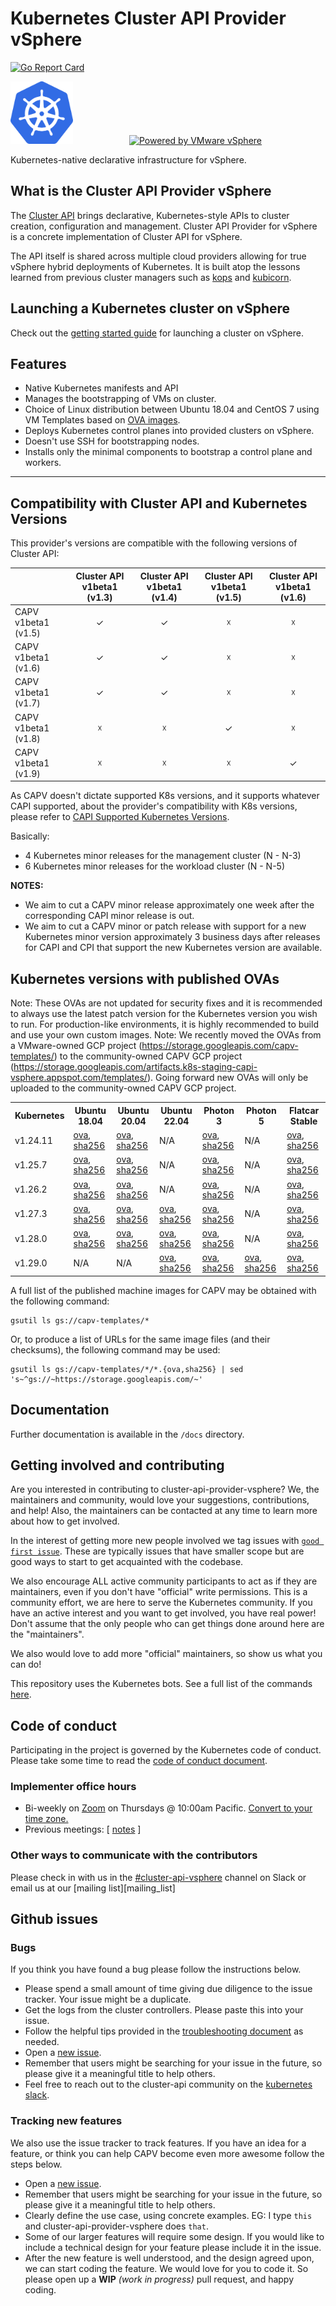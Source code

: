 # Kubernetes Cluster API Provider vSphere

[![Go Report Card](https://goreportcard.com/badge/github.com/kubernetes-sigs/cluster-api-provider-vsphere)](https://goreportcard.com/report/github.com/kubernetes-sigs/cluster-api-provider-vsphere)

<img src="https://github.com/kubernetes/kubernetes/raw/master/logo/logo.png" width="100" height="100" /><a href="https://www.vmware.com/products/vsphere.html"><img height="100" hspace="90px" src="https://i.imgur.com/Wd24COX.png" alt="Powered by VMware vSphere" /></a>

Kubernetes-native declarative infrastructure for vSphere.

## What is the Cluster API Provider vSphere

The [Cluster API][cluster_api] brings declarative, Kubernetes-style APIs to cluster creation, configuration and management. Cluster API Provider for vSphere is a concrete implementation of Cluster API
for vSphere.

The API itself is shared across multiple cloud providers allowing for true vSphere hybrid deployments of Kubernetes. It is built atop the lessons learned from previous cluster managers such
as [kops][kops] and [kubicorn][kubicorn].

## Launching a Kubernetes cluster on vSphere

Check out the [getting started guide](./docs/getting_started.md) for launching a cluster on vSphere.

## Features

- Native Kubernetes manifests and API
- Manages the bootstrapping of VMs on cluster.
- Choice of Linux distribution between Ubuntu 18.04 and CentOS 7 using VM Templates based on [OVA images](#Kubernetes-versions-with-published-OVAs).
- Deploys Kubernetes control planes into provided clusters on vSphere.
- Doesn't use SSH for bootstrapping nodes.
- Installs only the minimal components to bootstrap a control plane and workers.

------

## Compatibility with Cluster API and Kubernetes Versions

This provider's versions are compatible with the following versions of Cluster API:

|                     | Cluster API v1beta1 (v1.3) | Cluster API v1beta1 (v1.4) | Cluster API v1beta1 (v1.5) | Cluster API v1beta1 (v1.6) |
|---------------------|:--------------------------:|:--------------------------:|:--------------------------:|:--------------------------:|
| CAPV v1beta1 (v1.5) |             ✓              |             ✓              |             ☓              |             ☓              |
| CAPV v1beta1 (v1.6) |             ✓              |             ✓              |             ☓              |             ☓              |
| CAPV v1beta1 (v1.7) |             ✓              |             ✓              |             ☓              |             ☓              |
| CAPV v1beta1 (v1.8) |             ☓              |             ☓              |             ✓              |             ☓              |
| CAPV v1beta1 (v1.9) |             ☓              |             ☓              |             ☓              |             ✓              |

As CAPV doesn't dictate supported K8s versions, and it supports whatever CAPI supported, about the provider's compatibility with K8s versions, please refer
to [CAPI Supported Kubernetes Versions](https://cluster-api.sigs.k8s.io/reference/versions.html).

Basically:

- 4 Kubernetes minor releases for the management cluster (N - N-3)
- 6 Kubernetes minor releases for the workload cluster (N - N-5)

**NOTES:**
* We aim to cut a CAPV minor release approximately one week after the corresponding CAPI minor release is out.
* We aim to cut a CAPV minor or patch release with support for a new Kubernetes minor version approximately 3 business days after releases for CAPI and CPI that support the new Kubernetes version are available.

## Kubernetes versions with published OVAs

Note: These OVAs are not updated for security fixes and it is recommended to always use the latest patch version for the Kubernetes version you wish to run. For production-like environments, it is
highly recommended to build and use your own custom images.
Note: We recently moved the OVAs from a VMware-owned GCP project (https://storage.googleapis.com/capv-templates/) to the community-owned CAPV GCP project
(https://storage.googleapis.com/artifacts.k8s-staging-capi-vsphere.appspot.com/templates/). Going forward new OVAs will only be uploaded to the community-owned CAPV GCP project.

<table>
<tr>
  <th>Kubernetes</th>
  <th>Ubuntu 18.04</th>
  <th>Ubuntu 20.04</th>
  <th>Ubuntu 22.04</th>
  <th>Photon 3</th>
  <th>Photon 5</th>
  <th>Flatcar Stable</th>
</tr>

<tr>
  <td>v1.24.11</td>
  <td><a href="https://storage.googleapis.com/artifacts.k8s-staging-capi-vsphere.appspot.com/templates/v1.24.11/ubuntu-1804-kube-v1.24.11.ova">ova</a>, <a href="https://storage.googleapis.com/artifacts.k8s-staging-capi-vsphere.appspot.com/templates/v1.24.11/ubuntu-1804-kube-v1.24.11.ova.sha256">sha256</a></td>
  <td><a href="https://storage.googleapis.com/artifacts.k8s-staging-capi-vsphere.appspot.com/templates/v1.24.11/ubuntu-2004-kube-v1.24.11.ova">ova</a>, <a href="https://storage.googleapis.com/artifacts.k8s-staging-capi-vsphere.appspot.com/templates/v1.24.11/ubuntu-2004-kube-v1.24.11.ova.sha256">sha256</a></td>
  <td>N/A</td>
  <td><a href="https://storage.googleapis.com/artifacts.k8s-staging-capi-vsphere.appspot.com/templates/v1.24.11/photon-3-kube-v1.24.11.ova">ova</a>, <a href="https://storage.googleapis.com/artifacts.k8s-staging-capi-vsphere.appspot.com/templates/v1.24.11/photon-3-kube-v1.24.11.ova.sha256">sha256</a></td>
  <td>N/A</td>
  <td><a href="https://storage.googleapis.com/artifacts.k8s-staging-capi-vsphere.appspot.com/templates/v1.24.11/flatcar-stable-3374.2.5-kube-v1.24.11.ova">ova</a>, <a href="https://storage.googleapis.com/artifacts.k8s-staging-capi-vsphere.appspot.com/templates/v1.24.11/flatcar-stable-3374.2.5-kube-v1.24.11.ova.sha256">sha256</a></td>
</tr>

<tr>
  <td>v1.25.7</td>
  <td><a href="https://storage.googleapis.com/artifacts.k8s-staging-capi-vsphere.appspot.com/templates/v1.25.7/ubuntu-1804-kube-v1.25.7.ova">ova</a>, <a href="https://storage.googleapis.com/artifacts.k8s-staging-capi-vsphere.appspot.com/templates/v1.25.7/ubuntu-1804-kube-v1.25.7.ova.sha256">sha256</a></td>
  <td><a href="https://storage.googleapis.com/artifacts.k8s-staging-capi-vsphere.appspot.com/templates/v1.25.7/ubuntu-2004-kube-v1.25.7.ova">ova</a>, <a href="https://storage.googleapis.com/artifacts.k8s-staging-capi-vsphere.appspot.com/templates/v1.25.7/ubuntu-2004-kube-v1.25.7.ova.sha256">sha256</a></td>
  <td>N/A</td>
  <td><a href="https://storage.googleapis.com/artifacts.k8s-staging-capi-vsphere.appspot.com/templates/v1.25.7/photon-3-kube-v1.25.7.ova">ova</a>, <a href="https://storage.googleapis.com/artifacts.k8s-staging-capi-vsphere.appspot.com/templates/v1.25.7/photon-3-kube-v1.25.7.ova.sha256">sha256</a></td>
  <td>N/A</td>
  <td><a href="https://storage.googleapis.com/artifacts.k8s-staging-capi-vsphere.appspot.com/templates/v1.25.7/flatcar-stable-3374.2.5-kube-v1.25.7.ova">ova</a>, <a href="https://storage.googleapis.com/artifacts.k8s-staging-capi-vsphere.appspot.com/templates/v1.25.7/flatcar-stable-3374.2.5-kube-v1.25.7.ova.sha256">sha256</a></td>
</tr>

<tr>
  <td>v1.26.2</td>
  <td><a href="https://storage.googleapis.com/artifacts.k8s-staging-capi-vsphere.appspot.com/templates/v1.26.2/ubuntu-1804-kube-v1.26.2.ova">ova</a>, <a href="https://storage.googleapis.com/artifacts.k8s-staging-capi-vsphere.appspot.com/templates/v1.26.2/ubuntu-1804-kube-v1.26.2.ova.sha256">sha256</a></td>
  <td><a href="https://storage.googleapis.com/artifacts.k8s-staging-capi-vsphere.appspot.com/templates/v1.26.2/ubuntu-2004-kube-v1.26.2.ova">ova</a>, <a href="https://storage.googleapis.com/artifacts.k8s-staging-capi-vsphere.appspot.com/templates/v1.26.2/ubuntu-2004-kube-v1.26.2.ova.sha256">sha256</a></td>
  <td>N/A</td>
  <td><a href="https://storage.googleapis.com/artifacts.k8s-staging-capi-vsphere.appspot.com/templates/v1.26.2/photon-3-kube-v1.26.2.ova">ova</a>, <a href="https://storage.googleapis.com/artifacts.k8s-staging-capi-vsphere.appspot.com/templates/v1.26.2/photon-3-kube-v1.26.2.ova.sha256">sha256</a></td>
  <td>N/A</td>
  <td><a href="https://storage.googleapis.com/artifacts.k8s-staging-capi-vsphere.appspot.com/templates/v1.26.2/flatcar-stable-3374.2.5-kube-v1.26.2.ova">ova</a>, <a href="https://storage.googleapis.com/artifacts.k8s-staging-capi-vsphere.appspot.com/templates/v1.26.2/flatcar-stable-3374.2.5-kube-v1.26.2.ova.sha256">sha256</a></td>
</tr>

<tr>
  <td>v1.27.3</td>
  <td><a href="https://storage.googleapis.com/artifacts.k8s-staging-capi-vsphere.appspot.com/templates/v1.27.3/ubuntu-1804-kube-v1.27.3.ova">ova</a>, <a href="https://storage.googleapis.com/artifacts.k8s-staging-capi-vsphere.appspot.com/templates/v1.27.3/ubuntu-1804-kube-v1.27.3.ova.sha256">sha256</a></td>
  <td><a href="https://storage.googleapis.com/artifacts.k8s-staging-capi-vsphere.appspot.com/templates/v1.27.3/ubuntu-2004-kube-v1.27.3.ova">ova</a>, <a href="https://storage.googleapis.com/artifacts.k8s-staging-capi-vsphere.appspot.com/templates/v1.27.3/ubuntu-2004-kube-v1.27.3.ova.sha256">sha256</a></td>
  <td><a href="https://storage.googleapis.com/artifacts.k8s-staging-capi-vsphere.appspot.com/templates/v1.27.3/ubuntu-2204-kube-v1.27.3.ova">ova</a>, <a href="https://storage.googleapis.com/artifacts.k8s-staging-capi-vsphere.appspot.com/templates/v1.27.3/ubuntu-2204-kube-v1.27.3.ova.sha256">sha256</a></td>
  <td><a href="https://storage.googleapis.com/artifacts.k8s-staging-capi-vsphere.appspot.com/templates/v1.27.3/photon-3-kube-v1.27.3.ova">ova</a>, <a href="https://storage.googleapis.com/artifacts.k8s-staging-capi-vsphere.appspot.com/templates/v1.27.3/photon-3-kube-v1.27.3.ova.sha256">sha256</a></td>
  <td>N/A</td>
  <td><a href="https://storage.googleapis.com/artifacts.k8s-staging-capi-vsphere.appspot.com/templates/v1.27.3/flatcar-stable-3510.2.4-kube-v1.27.3.ova">ova</a>, <a href="https://storage.googleapis.com/artifacts.k8s-staging-capi-vsphere.appspot.com/templates/v1.27.3/flatcar-stable-3510.2.4-kube-v1.27.3.ova.sha256">sha256</a></td>
</tr>

<tr>
  <td>v1.28.0</td>
  <td><a href="https://storage.googleapis.com/artifacts.k8s-staging-capi-vsphere.appspot.com/templates/v1.28.0/ubuntu-1804-kube-v1.28.0.ova">ova</a>, <a href="https://storage.googleapis.com/artifacts.k8s-staging-capi-vsphere.appspot.com/templates/v1.28.0/ubuntu-1804-kube-v1.28.0.ova.sha256">sha256</a></td>
  <td><a href="https://storage.googleapis.com/artifacts.k8s-staging-capi-vsphere.appspot.com/templates/v1.28.0/ubuntu-2004-kube-v1.28.0.ova">ova</a>, <a href="https://storage.googleapis.com/artifacts.k8s-staging-capi-vsphere.appspot.com/templates/v1.28.0/ubuntu-2004-kube-v1.28.0.ova.sha256">sha256</a></td>
  <td><a href="https://storage.googleapis.com/artifacts.k8s-staging-capi-vsphere.appspot.com/templates/v1.28.0/ubuntu-2204-kube-v1.28.0.ova">ova</a>, <a href="https://storage.googleapis.com/artifacts.k8s-staging-capi-vsphere.appspot.com/templates/v1.28.0/ubuntu-2204-kube-v1.28.0.ova.sha256">sha256</a></td>
  <td><a href="https://storage.googleapis.com/artifacts.k8s-staging-capi-vsphere.appspot.com/templates/v1.28.0/photon-3-kube-v1.28.0.ova">ova</a>, <a href="https://storage.googleapis.com/artifacts.k8s-staging-capi-vsphere.appspot.com/templates/v1.28.0/photon-3-kube-v1.28.0.ova.sha256">sha256</a></td>
  <td>N/A</td>
  <td><a href="https://storage.googleapis.com/artifacts.k8s-staging-capi-vsphere.appspot.com/templates/v1.28.0/flatcar-stable-3510.2.6-kube-v1.28.0.ova">ova</a>, <a href="https://storage.googleapis.com/artifacts.k8s-staging-capi-vsphere.appspot.com/templates/v1.28.0/flatcar-stable-3510.2.6-kube-v1.28.0.ova.sha256">sha256</a></td>
</tr>

<tr>
  <td>v1.29.0</td>
  <td>N/A</td>
  <td>N/A</td>
  <td><a href="https://storage.googleapis.com/artifacts.k8s-staging-capi-vsphere.appspot.com/templates/v1.29.0/ubuntu-2204-kube-v1.29.0.ova">ova</a>, <a href="https://storage.googleapis.com/artifacts.k8s-staging-capi-vsphere.appspot.com/templates/v1.29.0/ubuntu-2204-kube-v1.29.0.ova.sha256">sha256</a></td>
  <td><a href="https://storage.googleapis.com/artifacts.k8s-staging-capi-vsphere.appspot.com/templates/v1.29.0/photon-3-kube-v1.29.0.ova">ova</a>, <a href="https://storage.googleapis.com/artifacts.k8s-staging-capi-vsphere.appspot.com/templates/v1.29.0/photon-3-kube-v1.29.0.ova.sha256">sha256</a></td>
  <td><a href="https://storage.googleapis.com/artifacts.k8s-staging-capi-vsphere.appspot.com/templates/v1.29.0/photon-5-kube-v1.29.0.ova">ova</a>, <a href="https://storage.googleapis.com/artifacts.k8s-staging-capi-vsphere.appspot.com/templates/v1.29.0/photon-5-kube-v1.29.0.ova.sha256">sha256</a></td>
  <td><a href="https://storage.googleapis.com/artifacts.k8s-staging-capi-vsphere.appspot.com/templates/v1.29.0/flatcar-stable-3602.2.3-kube-v1.29.0.ova">ova</a>, <a href="https://storage.googleapis.com/artifacts.k8s-staging-capi-vsphere.appspot.com/templates/v1.29.0/flatcar-stable-3602.2.3-kube-v1.29.0.ova.sha256">sha256</a></td>
</tr>

</table>

A full list of the published machine images for CAPV may be obtained with the following command:

```shell
gsutil ls gs://capv-templates/*
```

Or, to produce a list of URLs for the same image files (and their checksums), the following command may be used:

```shell
gsutil ls gs://capv-templates/*/*.{ova,sha256} | sed 's~^gs://~https://storage.googleapis.com/~'
```

## Documentation

Further documentation is available in the `/docs` directory.

## Getting involved and contributing

Are you interested in contributing to cluster-api-provider-vsphere? We, the maintainers and community, would love your suggestions, contributions, and help! Also, the maintainers can be contacted at
any time to learn more about how to get involved.

In the interest of getting more new people involved we tag issues with [`good first issue`][good_first_issue]. These are typically issues that have smaller scope but are good ways to start to get
acquainted with the codebase.

We also encourage ALL active community participants to act as if they are maintainers, even if you don't have "official" write permissions. This is a community effort, we are here to serve the
Kubernetes community. If you have an active interest and you want to get involved, you have real power! Don't assume that the only people who can get things done around here are the "maintainers".

We also would love to add more "official" maintainers, so show us what you can do!

This repository uses the Kubernetes bots. See a full list of the commands [here][prow].

## Code of conduct

Participating in the project is governed by the Kubernetes code of conduct. Please take some time to read the [code of conduct document][code_of_conduct].

### Implementer office hours

- Bi-weekly on [Zoom][zoom_meeting] on Thursdays @ 10:00am Pacific. [Convert to your time zone.][time_zone_converter]
- Previous meetings: \[ [notes][meeting_notes] \]

### Other ways to communicate with the contributors

Please check in with us in the [#cluster-api-vsphere][slack] channel on Slack or email us at our [mailing list][mailing_list]

## Github issues

### Bugs

If you think you have found a bug please follow the instructions below.

- Please spend a small amount of time giving due diligence to the issue tracker. Your issue might be a duplicate.
- Get the logs from the cluster controllers. Please paste this into your issue.
- Follow the helpful tips provided in the [troubleshooting document][troubleshooting] as needed.
- Open a [new issue][new_issue].
- Remember that users might be searching for your issue in the future, so please give it a meaningful title to help others.
- Feel free to reach out to the cluster-api community on the [kubernetes slack][slack_info].

### Tracking new features

We also use the issue tracker to track features. If you have an idea for a feature, or think you can help CAPV become even more awesome follow the steps below.

- Open a [new issue][new_issue].
- Remember that users might be searching for your issue in the future, so please give it a meaningful title to help others.
- Clearly define the use case, using concrete examples. EG: I type `this` and cluster-api-provider-vsphere does `that`.
- Some of our larger features will require some design. If you would like to include a technical design for your feature please include it in the issue.
- After the new feature is well understood, and the design agreed upon, we can start coding the feature. We would love for you to code it. So please open up a **WIP** *(work in progress)* pull
  request, and happy coding.

<!-- References -->

[cluster_api]: https://github.com/kubernetes-sigs/cluster-api

[code_of_conduct]: https://git.k8s.io/community/code-of-conduct.md

[good_first_issue]: https://github.com/kubernetes-sigs/cluster-api-provider-vsphere/issues?q=is%3Aopen+is%3Aissue+label%3A%22good+first+issue%22

[kops]: https://github.com/kubernetes/kops

[kubicorn]: http://kubicorn.io/

[mailint_list]: https://groups.google.com/forum/#!forum/kubernetes-sig-cluster-lifecycle

[meeting_notes]: https://docs.google.com/document/d/1jQrQiOW75uWraPk4b_LWtCTHwT7EZwrWWwMdxeWOEvk/edit?usp=sharing

[new_issue]: https://github.com/kubernetes-sigs/cluster-api-provider-vsphere/issues/new

[prow]: https://prow.k8s.io/command-help?repo=kubernetes-sigs%2Fcluster-api-provider-vsphere

[slack]: https://kubernetes.slack.com/messages/CKFGK3SSD

[slack_info]: https://github.com/kubernetes/community/tree/master/communication#communication

[troubleshooting]: ./docs/troubleshooting.md

[zoom_meeting]: https://zoom.us/j/92253194848?pwd=cVVVNDMxeTl1QVJPUlpvLzNSVU1JZz09

[time_zone_converter]: http://www.thetimezoneconverter.com/?t=08:00&tz=PT%20%28Pacific%20Time%29

<!-- markdownlint-disable-file MD033 -->
